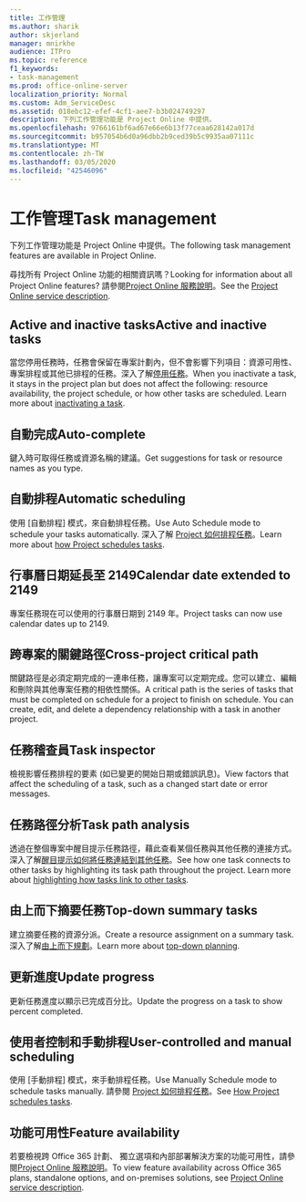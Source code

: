 ```yaml
---
title: 工作管理
ms.author: sharik
author: skjerland
manager: mnirkhe
audience: ITPro
ms.topic: reference
f1_keywords:
- task-management
ms.prod: office-online-server
localization_priority: Normal
ms.custom: Adm_ServiceDesc
ms.assetid: 018ebc12-efef-4cf1-aee7-b3b024749297
description: 下列工作管理功能是 Project Online 中提供。
ms.openlocfilehash: 9766161bf6ad67e66e6b13f77ceaa628142a017d
ms.sourcegitcommit: b957054b6d0a96dbb2b9ced39b5c9935aa07111c
ms.translationtype: MT
ms.contentlocale: zh-TW
ms.lasthandoff: 03/05/2020
ms.locfileid: "42546096"
---
```

# <a name="task-management"></a><span data-ttu-id="d7cfc-103">工作管理</span><span class="sxs-lookup"><span data-stu-id="d7cfc-103">Task management</span></span>

<span data-ttu-id="d7cfc-104">下列工作管理功能是 Project Online 中提供。</span><span class="sxs-lookup"><span data-stu-id="d7cfc-104">The following task management features are available in Project Online.</span></span>
  
<span data-ttu-id="d7cfc-105">尋找所有 Project Online 功能的相關資訊嗎？</span><span class="sxs-lookup"><span data-stu-id="d7cfc-105">Looking for information about all Project Online features?</span></span> <span data-ttu-id="d7cfc-106">請參閱[Project Online 服務說明](project-online-service-description.md)。</span><span class="sxs-lookup"><span data-stu-id="d7cfc-106">See the [Project Online service description](project-online-service-description.md).</span></span>
  
## <a name="active-and-inactive-tasks"></a><span data-ttu-id="d7cfc-107">Active and inactive tasks</span><span class="sxs-lookup"><span data-stu-id="d7cfc-107">Active and inactive tasks</span></span>

<span data-ttu-id="d7cfc-p102">當您停用任務時，任務會保留在專案計劃內，但不會影響下列項目：資源可用性、專案排程或其他已排程的任務。深入了解[停用任務](https://go.microsoft.com/fwlink/p/?LinkId=271335)。</span><span class="sxs-lookup"><span data-stu-id="d7cfc-p102">When you inactivate a task, it stays in the project plan but does not affect the following: resource availability, the project schedule, or how other tasks are scheduled. Learn more about [inactivating a task](https://go.microsoft.com/fwlink/p/?LinkId=271335).</span></span>
  
## <a name="auto-complete"></a><span data-ttu-id="d7cfc-110">自動完成</span><span class="sxs-lookup"><span data-stu-id="d7cfc-110">Auto-complete</span></span>

<span data-ttu-id="d7cfc-111">鍵入時可取得任務或資源名稱的建議。</span><span class="sxs-lookup"><span data-stu-id="d7cfc-111">Get suggestions for task or resource names as you type.</span></span> 
  
## <a name="automatic-scheduling"></a><span data-ttu-id="d7cfc-112">自動排程</span><span class="sxs-lookup"><span data-stu-id="d7cfc-112">Automatic scheduling</span></span>

<span data-ttu-id="d7cfc-113">使用 [自動排程] 模式，來自動排程任務。</span><span class="sxs-lookup"><span data-stu-id="d7cfc-113">Use Auto Schedule mode to schedule your tasks automatically.</span></span> <span data-ttu-id="d7cfc-114">深入了解 [Project 如何排程任務](https://go.microsoft.com/fwlink/p/?LinkId=271331)。</span><span class="sxs-lookup"><span data-stu-id="d7cfc-114">Learn more about [how Project schedules tasks](https://go.microsoft.com/fwlink/p/?LinkId=271331).</span></span> 
  
## <a name="calendar-date-extended-to-2149"></a><span data-ttu-id="d7cfc-115">行事曆日期延長至 2149</span><span class="sxs-lookup"><span data-stu-id="d7cfc-115">Calendar date extended to 2149</span></span>

<span data-ttu-id="d7cfc-116">專案任務現在可以使用的行事曆日期到 2149 年。</span><span class="sxs-lookup"><span data-stu-id="d7cfc-116">Project tasks can now use calendar dates up to 2149.</span></span> 
  
## <a name="cross-project-critical-path"></a><span data-ttu-id="d7cfc-117">跨專案的關鍵路徑</span><span class="sxs-lookup"><span data-stu-id="d7cfc-117">Cross-project critical path</span></span>

<span data-ttu-id="d7cfc-p104">關鍵路徑是必須定期完成的一連串任務，讓專案可以定期完成。您可以建立、編輯和刪除與其他專案任務的相依性關係。</span><span class="sxs-lookup"><span data-stu-id="d7cfc-p104">A critical path is the series of tasks that must be completed on schedule for a project to finish on schedule. You can create, edit, and delete a dependency relationship with a task in another project.</span></span> 
  
## <a name="task-inspector"></a><span data-ttu-id="d7cfc-120">任務稽查員</span><span class="sxs-lookup"><span data-stu-id="d7cfc-120">Task inspector</span></span>

<span data-ttu-id="d7cfc-121">檢視影響任務排程的要素 (如已變更的開始日期或錯誤訊息)。</span><span class="sxs-lookup"><span data-stu-id="d7cfc-121">View factors that affect the scheduling of a task, such as a changed start date or error messages.</span></span>
  
## <a name="task-path-analysis"></a><span data-ttu-id="d7cfc-122">任務路徑分析</span><span class="sxs-lookup"><span data-stu-id="d7cfc-122">Task path analysis</span></span>

<span data-ttu-id="d7cfc-p105">透過在整個專案中醒目提示任務路徑，藉此查看某個任務與其他任務的連接方式。深入了解[醒目提示如何將任務連結到其他任務](https://go.microsoft.com/fwlink/p/?LinkId=271345)。</span><span class="sxs-lookup"><span data-stu-id="d7cfc-p105">See how one task connects to other tasks by highlighting its task path throughout the project. Learn more about [highlighting how tasks link to other tasks](https://go.microsoft.com/fwlink/p/?LinkId=271345).</span></span>
  
## <a name="top-down-summary-tasks"></a><span data-ttu-id="d7cfc-125">由上而下摘要任務</span><span class="sxs-lookup"><span data-stu-id="d7cfc-125">Top-down summary tasks</span></span>

<span data-ttu-id="d7cfc-126">建立摘要任務的資源分派。</span><span class="sxs-lookup"><span data-stu-id="d7cfc-126">Create a resource assignment on a summary task.</span></span> <span data-ttu-id="d7cfc-127">深入了解[由上而下規劃](https://go.microsoft.com/fwlink/p/?LinkId=271333)。</span><span class="sxs-lookup"><span data-stu-id="d7cfc-127">Learn more about [top-down planning](https://go.microsoft.com/fwlink/p/?LinkId=271333).</span></span>
  
## <a name="update-progress"></a><span data-ttu-id="d7cfc-128">更新進度</span><span class="sxs-lookup"><span data-stu-id="d7cfc-128">Update progress</span></span>

<span data-ttu-id="d7cfc-129">更新任務進度以顯示已完成百分比。</span><span class="sxs-lookup"><span data-stu-id="d7cfc-129">Update the progress on a task to show percent completed.</span></span>
  
## <a name="user-controlled-and-manual-scheduling"></a><span data-ttu-id="d7cfc-130">使用者控制和手動排程</span><span class="sxs-lookup"><span data-stu-id="d7cfc-130">User-controlled and manual scheduling</span></span>

<span data-ttu-id="d7cfc-131">使用 [手動排程] 模式，來手動排程任務。</span><span class="sxs-lookup"><span data-stu-id="d7cfc-131">Use Manually Schedule mode to schedule tasks manually.</span></span> <span data-ttu-id="d7cfc-132">請參閱 [Project 如何排程任務](https://go.microsoft.com/fwlink/p/?LinkId=271331)。</span><span class="sxs-lookup"><span data-stu-id="d7cfc-132">See [How Project schedules tasks](https://go.microsoft.com/fwlink/p/?LinkId=271331).</span></span>
  
## <a name="feature-availability"></a><span data-ttu-id="d7cfc-133">功能可用性</span><span class="sxs-lookup"><span data-stu-id="d7cfc-133">Feature availability</span></span>

<span data-ttu-id="d7cfc-134">若要檢視跨 Office 365 計劃、 獨立選項和內部部署解決方案的功能可用性，請參閱[Project Online 服務說明](project-online-service-description.md)。</span><span class="sxs-lookup"><span data-stu-id="d7cfc-134">To view feature availability across Office 365 plans, standalone options, and on-premises solutions, see [Project Online service description](project-online-service-description.md).</span></span>
  